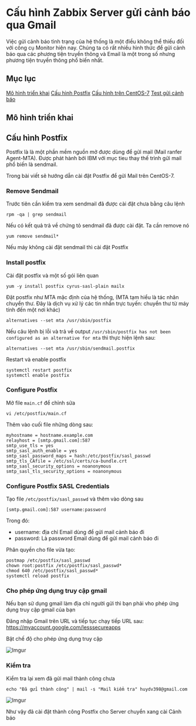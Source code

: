 # Cấu hình Zabbix Server gửi cảnh báo qua Gmail 

Việc gửi cảnh báo tình trạng của hệ thống là một điều không thể thiếu đối với công cụ Monitor hiện nay. Chúng ta có rất nhiều hình thức để gửi cảnh báo qua các phương tiện truyền thông và Email là một trong số nhưng phương tiện truyền thông phổ biến nhất.

## Mục lục
[Mô hình triển khai](#mohinh)
[Cấu hình Postfix](#Postfix)
[Cấu hình trên CentOS-7](#cent7)
[Test gửi cảnh báo](#test)


## Mô hình triển khai

## Cấu hình Postfix

Postfix là là một phần mềm nguồn mở được dùng để gửi mail (Mail ranfer Agent-MTA). Được phát hành bởi IBM với mục tieu thay thế trình gửi mail phổ biến là sendmail. 

Trong bài viết sẽ hướng dẫn cài đặt Postfix để gửi Mail trên CentOS-7.

### Remove Sendmail
Trước tiên cần kiểm tra xem sendmail đã được cài đặt chưa bằng câu lệnh

`rpm -qa | grep sendmail`

Nếu có kết quả trả về chứng tỏ sendmail đã được cài đặt. Ta cần remove nó

`yum remove sendmail*`

Nếu máy không cài đặt sendmail thì cài đặt Postfix

### Install postfix
Cài đặt postfix và một số gói liên quan

`yum -y install postfix cyrus-sasl-plain mailx`

Đặt postfix như MTA mặc định của hệ thống, (MTA tạm hiểu là tác nhân chuyển thư. Đây là dịch vụ xử lý các tin nhắn trực tuyến: chuyển thư từ máy tính đến một nơi khác)

`alternatives --set mta /usr/sbin/postfix`

Nếu câu lệnh bị lỗi và trả về output `/usr/sbin/postfix has not been configured as an alternative for mta` thì thực hiện lệnh sau:

`alternatives --set mta /usr/sbin/sendmail.postfix`

Restart và enable postfix

```
systemctl restart postfix
systemctl enable postfix
```

### Configure Postfix
Mở file `main.cf` để chỉnh sửa

`vi /etc/postfix/main.cf`

Thêm vào cuối file những dòng sau:

```
myhostname = hostname.example.com
relayhost = [smtp.gmail.com]:587
smtp_use_tls = yes
smtp_sasl_auth_enable = yes
smtp_sasl_password_maps = hash:/etc/postfix/sasl_passwd
smtp_tls_CAfile = /etc/ssl/certs/ca-bundle.crt
smtp_sasl_security_options = noanonymous
smtp_sasl_tls_security_options = noanonymous
```

### Configure Postfix SASL Credentials
Tạo file `/etc/postfix/sasl_passwd` và thêm vào dòng sau

`[smtp.gmail.com]:587 username:password`

Trong đó:
* username: địa chỉ Email dùng để gửi mail cảnh báo đi
* password: Là password Email dùng để gửi mail cảnh báo đi

Phân quyền cho file vừa tạo:

```
postmap /etc/postfix/sasl_passwd
chown root:postfix /etc/postfix/sasl_passwd*
chmod 640 /etc/postfix/sasl_passwd*
systemctl reload postfix
```

### Cho phép ứng dụng truy cập gmail
Nếu bạn sử dụng gmail làm địa chỉ người gửi thì bạn phải vho phép ứng dụng truy cập gmail của bạn

Đăng nhập Gmail trên URL và tiếp tục chạy tiếp URL sau: https://myaccount.google.com/lesssecureapps

Bật chế độ cho phép ứng dụng truy cập

![Imgur](https://i.imgur.com/o1Phrb4.png)

### Kiểm tra

Kiểm tra lại xem đã gửi mail thành công chưa

`echo "Đã gửi thành công" | mail -s "Mail kiểm tra" huydv398@gmail.com`

![Imgur](https://i.imgur.com/WjXsu8w.png)

Như vậy đã cài đặt thành công Postfix cho Server chuyển xang cài Cảnh báo
